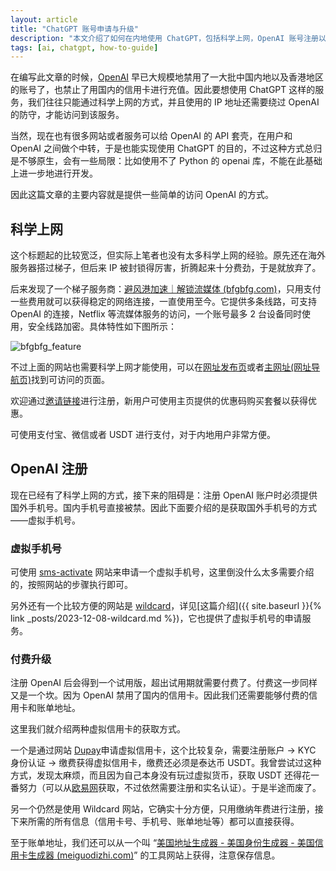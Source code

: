 ```yaml
---
layout: article
title: "ChatGPT 账号申请与升级"
description: "本文介绍了如何在内地使用 ChatGPT，包括科学上网，OpenAI 账号注册以及缴费升级等内容"
tags: [ai, chatgpt, how-to-guide]
---
```




在编写此文章的时候，[OpenAI](openai.com) 早已大规模地禁用了一大批中国内地以及香港地区的账号了，也禁止了用国内的信用卡进行充值。因此要想使用 ChatGPT 这样的服务，我们往往只能通过科学上网的方式，并且使用的 IP 地址还需要绕过 OpenAI 的防守，才能访问到该服务。

当然，现在也有很多网站或者服务可以给 OpenAI 的 API 套壳，在用户和 OpenAI 之间做个中转，于是也能实现使用 ChatGPT 的目的，不过这种方式总归是不够原生，会有一些局限：比如使用不了 Python 的 openai 库，不能在此基础上进一步地进行开发。

因此这篇文章的主要内容就是提供一些简单的访问 OpenAI 的方式。

## 科学上网

这个标题起的比较宽泛，但实际上笔者也没有太多科学上网的经验。原先还在海外服务器搭过梯子，但后来 IP 被封锁得厉害，折腾起来十分费劲，于是就放弃了。

后来发现了一个梯子服务商：[避风港加速｜解锁流媒体 (bfgbfg.com)](https://bfgbfg.com/)，只用支付一些费用就可以获得稳定的网络连接，一直使用至今。它提供多条线路，可支持 OpenAI 的连接，Netflix 等流媒体服务的访问，一个账号最多 2 台设备同时使用，安全线路加密。具体特性如下图所示：

![bfgbfg_feature](https://zhenqi-imagebed.s3.ap-east-1.amazonaws.com/uploaded_date%3D2023-10/bfgbfg_feature-e80b5ce4608f7aba57990dbf8af810a3.png)

不过上面的网站也需要科学上网才能使用，可以在[网址发布页](https://git.io/JehfA)或者[主网址(网址导航页)](https://666bfg.com/)找到可访问的页面。

欢迎通过[邀请链接](https://www.bfgok.com/auth/register?code=JfQLB)进行注册，新用户可使用主页提供的优惠码购买套餐以获得优惠。

可使用支付宝、微信或者 USDT 进行支付，对于内地用户非常方便。

## OpenAI 注册

现在已经有了科学上网的方式，接下来的阻碍是：注册 OpenAI 账户时必须提供国外手机号。国内手机号直接被禁。因此下面要介绍的是获取国外手机号的方式——虚拟手机号。

### 虚拟手机号

可使用 [sms-activate](https://sms-activate.org/#) 网站来申请一个虚拟手机号，这里倒没什么太多需要介绍的，按照网站的步骤执行即可。

另外还有一个比较方便的网站是 [wildcard](https://bewildcard.com)，详见[这篇介绍]({{ site.baseurl }}{% link _posts/2023-12-08-wildcard.md %})，它也提供了虚拟手机号的申请服务。

### 付费升级

注册 OpenAI 后会得到一个试用版，超出试用期就需要付费了。付费这一步同样又是一个坎。因为 OpenAI 禁用了国内的信用卡。因此我们还需要能够付费的信用卡和账单地址。

这里我们就介绍两种虚拟信用卡的获取方式。

一个是通过网站 [Dupay](https://dupay.one/)申请虚拟信用卡，这个比较复杂，需要注册账户 -> KYC 身份认证 -> 缴费获得虚拟信用卡，缴费还必须是泰达币 USDT。我曾尝试过这种方式，发现太麻烦，而且因为自己本身没有玩过虚拟货币，获取 USDT 还得花一番努力（可以从[欧易网](https://www.okx.com/)获取，不过依然需要注册和实名认证）。于是半途而废了。

另一个仍然是使用 Wildcard 网站，它确实十分方便，只用缴纳年费进行注册，接下来所需的所有信息（信用卡号、手机号、账单地址等）都可以直接获得。

至于账单地址，我们还可以从一个叫 “[美国地址生成器 - 美国身份生成器 - 美国信用卡生成器 (meiguodizhi.com)](https://www.meiguodizhi.com/)” 的工具网站上获得，注意保存信息。
